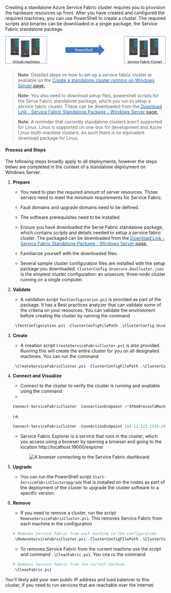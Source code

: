 


Creating a standalone Azure Service Fabric cluster requires you to provision the hardware resources up front. After you have created and configured the required machines, you can use PowerShell to create a cluster. The required scripts and binaries can be downloaded in a single package, the Service Fabric standalone package.

![Virtual machines have an arrow labeled PowerShell pointing to Service Fabric Cluster.](../../Linked_Image_Files\3.1.2_Standalone_Cluster.png)

> **Note**: Detailed steps on how to set up a service fabric cluster ar available on the <a href="https://docs.microsoft.com/en-us/azure/service-fabric/service-fabric-cluster-creation-for-windows-server" target="_blank"><span style="color: #0066cc;" color="#0066cc">Create a standalone cluster running on Windows Server</span> page.</a>


> **Note**: You also need to download setup files, powershell scripts for the Serve Fabric standalone package, which you run to setup a service fabric cluster. These can be downloaded from the <a href="https://go.microsoft.com/fwlink/?LinkId=730690" target="_blank"><span style="color: #0066cc;" color="#0066cc">Download Link - Service Fabric Standalone Package - Windows Server</span> page.</a> 


> **Note**: A reminder that currently standalone clusters aren't supported for Linux. Linux is supported on one-box for development and Azure Linux multi-machine clusters. As such there is no equivalent download package for Linux.

#### Process and Steps

The following steps broadly apply to all deployments, however the steps belwo are completed in the context of a standalone deployment on Windows Server. 

1. **Prepare**

    - You need to plan the required amount of server resources. Those servers need to meet the minimum requirements for Service Fabric.

    - Fault domains and upgrade domains need to be defined. 

    - The software prerequisites need to be installed. 

    - Ensure you have downloaded the Serve Fabric standalone package, which contains scripts and details needed to setup a service fabric cluster. The packaged can be downloaded from the <a href="https://go.microsoft.com/fwlink/?LinkId=730690" target="_blank"><span style="color: #0066cc;" color="#0066cc">Download Link - Service Fabric Standalone Package - Windows Server</span> page.</a> 

    - Familiarize yourself with the downloaded files. 

    - Several sample cluster configuration files are installed with the setup package you downloaded. `ClusterConfig.Unsecure.DevCluster.json` is the simplest cluster configuration: an unsecure, three-node cluster running on a single computer.

2. **Validate**

    - A validation script `TestConfiguration.ps1` is provided as part of the package. It has a Best practices analyzer that can validate some of the criteria on your resources. You can validate the environment before creating the cluster by running the command

    ```powershell
    .\TestConfiguration.ps1 -ClusterConfigFilePath .\ClusterConfig.Unsecure.DevCluster.json
    ```

3. **Create**

    - A creation script `CreateServiceFabricCluster.ps1` is also provided. Running this will create the entire cluster for you on all designated machines. You can run the command

    ```powershell
    .\CreateServiceFabricCluster.ps1 -ClusterConfigFilePath .\ClusterConfig.json -AcceptEULA
    
    ```


4. **Connect and Visualize**

    - Connect to the cluster to verify the cluster is running and available using the command
    - 
    ```powershell
    Connect-ServiceFabricCluster -ConnectionEndpoint <*IPAddressofaMachine*>:<Client connection end point port>
    ```
    i.e.
    ```powershell
    Connect-ServiceFabricCluster -ConnectionEndpoint 192.13.123.2345:19000
    ```
    - Service Fabric Explorer is a service that runs in the cluster, which you access using a browser by opening a browser and going to the location http://localhost:19000/explorer 
    
    <p style="text-align:center;"><img src="../Linked_Image_Files/sfx.png" alt="A browser connecting to the Service Fabric dashboard"></p>

5. **Upgrade**

    - You can run the PowerShell script `Start-ServiceFabricClusterUpgrade` that is installed on the nodes as part of the deployment of the cluster to upgrade the cluster software to a specific version. 

6. **Remove**

    - If you need to remove a cluster, run the script `RemoveServiceFabricCluster.ps1`. This removes Service Fabric from each machine in the configuration

    ```powershell
    # Removes Service Fabric from each machine in the configuration
    .\RemoveServiceFabricCluster.ps1 -ClusterConfigFilePath .\ClusterConfig.json -Force
    ```


    - To removes Service Fabric from the current machine use the script and command `.\CleanFabric.ps1`. You cna ru the command

    ```powershell
    # Removes Service Fabric from the current machine
    .\CleanFabric.ps1
    ```


You'll likely add your own public IP address and load balancer to this cluster, if you need to run services that are reachable over the internet.
